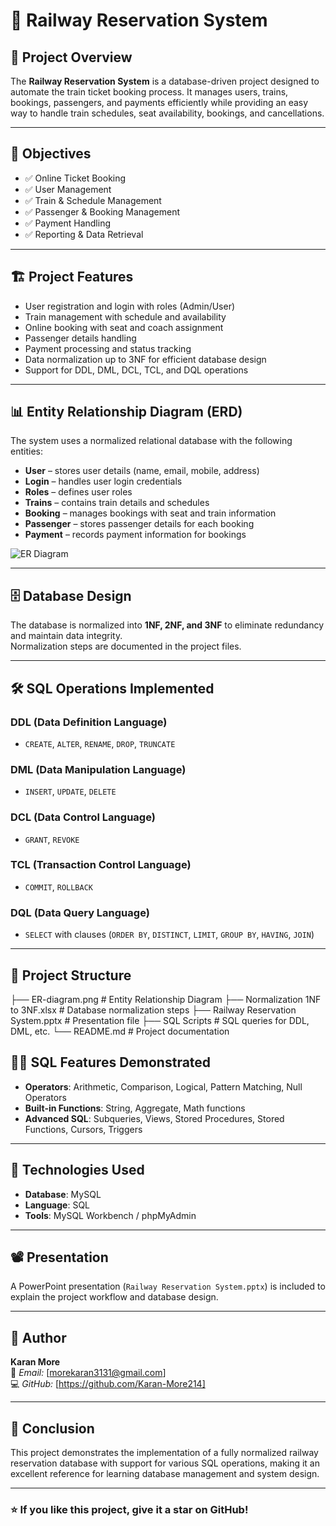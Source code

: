# 🚆 Railway Reservation System

## 📌 Project Overview
The **Railway Reservation System** is a database-driven project designed to automate the train ticket booking process. It manages users, trains, bookings, passengers, and payments efficiently while providing an easy way to handle train schedules, seat availability, bookings, and cancellations.

---

## 🎯 **Objectives**
- ✅ Online Ticket Booking  
- ✅ User Management  
- ✅ Train & Schedule Management  
- ✅ Passenger & Booking Management  
- ✅ Payment Handling  
- ✅ Reporting & Data Retrieval  

---

## 🏗️ **Project Features**
- User registration and login with roles (Admin/User)
- Train management with schedule and availability
- Online booking with seat and coach assignment
- Passenger details handling
- Payment processing and status tracking
- Data normalization up to 3NF for efficient database design
- Support for DDL, DML, DCL, TCL, and DQL operations

---

## 📊 **Entity Relationship Diagram (ERD)**
The system uses a normalized relational database with the following entities:

- **User** – stores user details (name, email, mobile, address)
- **Login** – handles user login credentials
- **Roles** – defines user roles
- **Trains** – contains train details and schedules
- **Booking** – manages bookings with seat and train information
- **Passenger** – stores passenger details for each booking
- **Payment** – records payment information for bookings

![ER Diagram](ER-diagram.png)

---

## 🗄️ **Database Design**
The database is normalized into **1NF, 2NF, and 3NF** to eliminate redundancy and maintain data integrity.  
Normalization steps are documented in the project files.

---

## 🛠️ **SQL Operations Implemented**
### **DDL (Data Definition Language)**
- `CREATE`, `ALTER`, `RENAME`, `DROP`, `TRUNCATE`

### **DML (Data Manipulation Language)**
- `INSERT`, `UPDATE`, `DELETE`

### **DCL (Data Control Language)**
- `GRANT`, `REVOKE`

### **TCL (Transaction Control Language)**
- `COMMIT`, `ROLLBACK`

### **DQL (Data Query Language)**
- `SELECT` with clauses (`ORDER BY`, `DISTINCT`, `LIMIT`, `GROUP BY`, `HAVING`, `JOIN`)

---

## 📂 **Project Structure**
├── ER-diagram.png # Entity Relationship Diagram
├── Normalization 1NF to 3NF.xlsx # Database normalization steps
├── Railway Reservation System.pptx # Presentation file
├── SQL Scripts # SQL queries for DDL, DML, etc.
└── README.md # Project documentation

## 🧑‍💻 **SQL Features Demonstrated**
- **Operators**: Arithmetic, Comparison, Logical, Pattern Matching, Null Operators  
- **Built-in Functions**: String, Aggregate, Math functions  
- **Advanced SQL**: Subqueries, Views, Stored Procedures, Stored Functions, Cursors, Triggers  

---

## 🚀 **Technologies Used**
- **Database**: MySQL  
- **Language**: SQL  
- **Tools**: MySQL Workbench / phpMyAdmin  

---

## 📽️ **Presentation**
A PowerPoint presentation (`Railway Reservation System.pptx`) is included to explain the project workflow and database design.

---

## 👤 **Author**
**Karan More**  
📧 *Email:* [morekaran3131@gmail.com]  
💻 *GitHub:* [https://github.com/Karan-More214]

---

## 📝 **Conclusion**
This project demonstrates the implementation of a fully normalized railway reservation database with support for various SQL operations, making it an excellent reference for learning database management and system design.

---

### ⭐ If you like this project, give it a star on GitHub!

